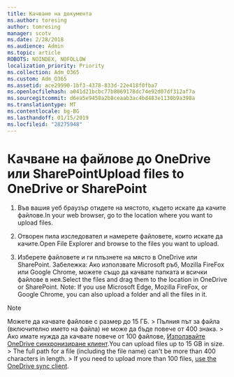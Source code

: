 ```yaml
---
title: Качване на документа
ms.author: toresing
author: tomresing
manager: scotv
ms.date: 2/28/2018
ms.audience: Admin
ms.topic: article
ROBOTS: NOINDEX, NOFOLLOW
localization_priority: Priority
ms.collection: Adm_O365
ms.custom: Adm_O365
ms.assetid: ace29990-1bf3-4378-833d-22e418f0fba7
ms.openlocfilehash: a041d21bcbc77b8069178dc74e92d07df312af7a
ms.sourcegitcommit: d6ea5e9458a2b8ceaab3ac4bd483e1130b9a398a
ms.translationtype: MT
ms.contentlocale: bg-BG
ms.lasthandoff: 01/15/2019
ms.locfileid: "28275948"
---
```

# <a name="upload-files-to-onedrive-or-sharepoint"></a><span data-ttu-id="ff41f-102">Качване на файлове до OneDrive или SharePoint</span><span class="sxs-lookup"><span data-stu-id="ff41f-102">Upload files to OneDrive or SharePoint</span></span>

1. <span data-ttu-id="ff41f-103">Във вашия уеб браузър отидете на мястото, където искате да качите файлове.</span><span class="sxs-lookup"><span data-stu-id="ff41f-103">In your web browser, go to the location where you want to upload files.</span></span>
    
2. <span data-ttu-id="ff41f-104">Отворен пила изследовател и намерете файловете, които искате да качите.</span><span class="sxs-lookup"><span data-stu-id="ff41f-104">Open File Explorer and browse to the files you want to upload.</span></span>
    
3. <span data-ttu-id="ff41f-p101">Изберете файловете и ги плъзнете на място в OneDrive или SharePoint. Забележка: Ако използвате Microsoft ръб, Mozilla FireFox или Google Chrome, можете също да качвате папката и всички файлове в нея.</span><span class="sxs-lookup"><span data-stu-id="ff41f-p101">Select the files and drag them to the location in OneDrive or SharePoint. Note: If you use Microsoft Edge, Mozilla FireFox, or Google Chrome, you can also upload a folder and all the files in it.</span></span>
    
> [!NOTE]
>  <span data-ttu-id="ff41f-p102">Можете да качвате файлове с размер до 15 ГБ. > Пълния път за файла (включително името на файла) не може да бъде повече от 400 знака. > Ако имате нужда да качвате повече от 100 файлове, [Използвайте OneDrive синхронизиране клиент](https://go.microsoft.com/fwlink/?linkid=866427).</span><span class="sxs-lookup"><span data-stu-id="ff41f-p102">You can upload files up to 15 GB in size. >  The full path for a file (including the file name) can't be more than 400 characters in length. >  If you need to upload more than 100 files, [use the OneDrive sync client](https://go.microsoft.com/fwlink/?linkid=866427).</span></span> 
  

